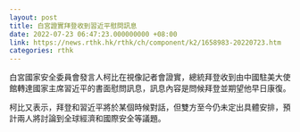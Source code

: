 ```yaml
---
layout: post
title: 白宮證實拜登收到習近平慰問訊息
date: 2022-07-23 06:47:23.000000000 +08:00
link: https://news.rthk.hk/rthk/ch/component/k2/1658983-20220723.htm
categories: rthk
---
```


白宮國家安全委員會發言人柯比在視像記者會證實，總統拜登收到由中國駐美大使館轉達國家主席習近平的書面慰問訊息，訊息內容是問候拜登並期望他早日康復。

柯比又表示，拜登和習近平將於某個時候對話，但雙方至今仍未定出具體安排，預計兩人將討論到全球經濟和國際安全等議題。
